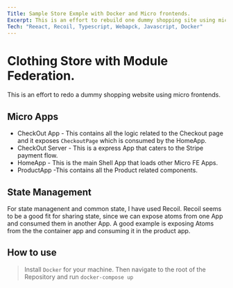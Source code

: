 ```yaml
---
Title: Sample Store Exmple with Docker and Micro frontends.
Excerpt: This is an effort to rebuild one dummy shopping site using micro frontends.
Tech: "Reeact, Recoil, Typescript, Webapck, Javascript, Docker"
---
```


# Clothing Store with Module Federation.
This is an effort to redo a dummy shopping website using micro frontends.

## Micro Apps
- CheckOut App - This contains all the logic related to the Checkout page and it exposes `CheckoutPage` which is consumed by the HomeApp.
- CheckOut Server - This is a express App that caters to the Stripe payment flow.
- HomeApp - This is the main Shell App that loads other Micro FE Apps.
- ProductApp -This contains all the Product related components.

## State Management 
For state managenent and common state, I have used Recoil. Recoil seems to be a good fit for sharing state, since we can expose atoms from one App and consumed them in another App. A good example is exposing Atoms from the the container app and consuming it in the product app.

## How to use
> Install `Docker` for your machine.
> Then navigate to the root of the Repository and run `docker-compose up`

